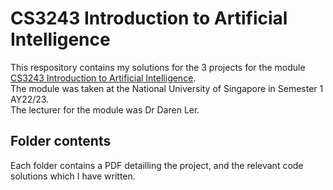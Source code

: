# CS3243 Introduction to Artificial Intelligence
This respository contains my solutions for the 3 projects for the module [CS3243 Introduction to Artificial Intelligence](https://nusmods.com/modules/CS3243/introduction-to-artificial-intelligence).   
The module was taken at the National University of Singapore in Semester 1 AY22/23.   
The lecturer for the module was Dr Daren Ler.

## Folder contents
Each folder contains a PDF detailling the project, and the relevant code solutions which I have written. 
